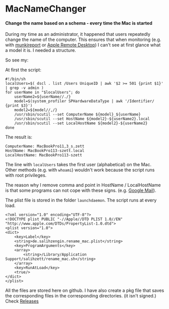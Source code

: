 # MacNameChanger
#### Change the name based on a schema - every time the Mac is started


During my time as an administrator, it happened that users repeatedly change the name of the computer.
This ensures that when monitoring (e.g. with [munkireport](https://github.com/munkireport/munkireport-php) or [Apple Remote Desktop](https://itunes.apple.com/de/app/apple-remote-desktop/id409907375)) I can't see at first glance what a model it is.
I needed a structure.

So see my:

At first the script:
```shell
#!/bin/sh
localUsers=$( dscl . list /Users UniqueID | awk '$2 >= 501 {print $1}' | grep -v admin )
for userName in "$localUsers"; do
	userName2=${userName//./}
	model=$(system_profiler SPHardwareDataType | awk '/Identifier/ {print $3}')
	model2=${model//,/}
	/usr/sbin/scutil --set ComputerName ${model}_${userName}
	/usr/sbin/scutil --set HostName ${model2}-${userName2}.local
	/usr/sbin/scutil --set LocalHostName ${model2}-${userName2}
done
```
The result is:
```
ComputerName: MacBookPro11,3_s.zett
HostName: MacBookPro113-szett.local
LocalHostName: MacBookPro113-szett
```

The line with `localUsers` takes the first user (alphabetical) on the Mac. Other methods (e.g. with `whoami`) wouldn't work because the script runs with root privileges.

The reason why I remove comma and point in HostName / LocalHostName is that some programs can not cope with these signs. (e.g. [Google Mail](https://support.google.com/mail/answer/6386757?visit_id=0-636578195982351165-252876126&p=helo&rd=1)).


The plist file is stored in the folder `launchdaemon`. The script runs at every load.
```plist
<?xml version="1.0" encoding="UTF-8"?>
<!DOCTYPE plist PUBLIC "-//Apple//DTD PLIST 1.0//EN" "http://www.apple.com/DTDs/PropertyList-1.0.dtd">
<plist version="1.0">
<dict>
	<key>Label</key>
	<string>de.salihzengin.rename_mac.plist</string>
	<key>ProgramArguments</key>
	<array>
		<string>/Library/Application Support/salihzett/rename_mac.sh</string>
	</array>
	<key>RunAtLoad</key>
	<true/>
</dict>
</plist>
```

All the files are stored here on github. 
I have also create a pkg file that saves the corresponding files in the corresponding directories. (it isn't signed.)
Check [Releases](https://github.com/salihzett/MacNameChanger/releases/tag/v1.0)
